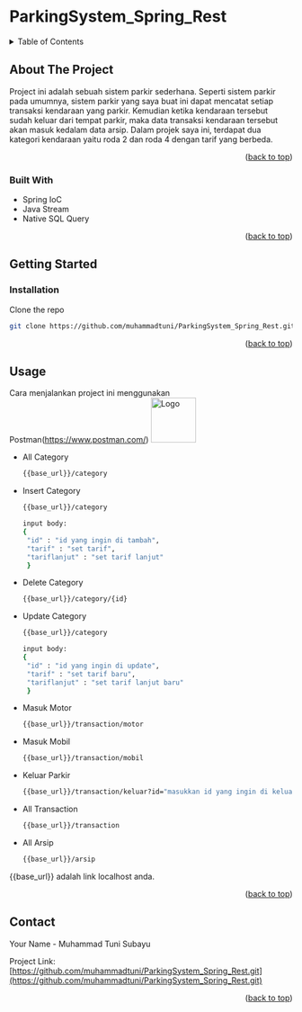 # ParkingSystem_Spring_Rest

<!-- TABLE OF CONTENTS -->
<details>
  <summary>Table of Contents</summary>
  <ol>
    <li>
      <a href="#about-the-project">About The Project</a>
      <ul>
        <li><a href="#built-with">Built With</a></li>
      </ul>
    </li>
    <li>
      <a href="#getting-started">Getting Started</a>
      <ul>
        <li><a href="#installation">Installation</a></li>
      </ul>
    </li>
    <li><a href="#usage">Usage</a></li>
    <li><a href="#contact">Contact</a></li>
  </ol>
</details>

<!-- ABOUT THE PROJECT -->
## About The Project

Project ini adalah sebuah sistem parkir sederhana. Seperti sistem parkir pada umumnya, sistem parkir yang saya buat ini dapat mencatat setiap transaksi kendaraan yang
parkir. Kemudian ketika kendaraan tersebut sudah keluar dari tempat parkir, maka data transaksi kendaraan tersebut akan masuk kedalam data arsip. Dalam projek saya ini, 
terdapat dua kategori kendaraan yaitu roda 2 dan roda 4 dengan tarif yang berbeda.

<p align="right">(<a href="#top">back to top</a>)</p>

### Built With

* Spring IoC
* Java Stream
* Native SQL Query

<p align="right">(<a href="#top">back to top</a>)</p>

<!-- GETTING STARTED -->
## Getting Started

### Installation

Clone the repo
   ```sh
   git clone https://github.com/muhammadtuni/ParkingSystem_Spring_Rest.git
   ```
   
<p align="right">(<a href="#top">back to top</a>)</p>

<!-- USAGE EXAMPLES -->
## Usage

Cara menjalankan project ini menggunakan Postman(https://www.postman.com/)
  <a href="https://github.com/muhammadtuni/ParkingSystem_Spring_Rest.git">
    <img src="images/ss postman.png" alt="Logo" width="80" height="80">
  </a>
  
* All Category
   ```sh
   {{base_url}}/category
   ```
* Insert Category
   ```sh
   {{base_url}}/category
   ```
   ```sh
   input body:
   {
    "id" : "id yang ingin di tambah",
    "tarif" : "set tarif",
    "tariflanjut" : "set tarif lanjut"
    }
   ```
* Delete Category
  ```sh
  {{base_url}}/category/{id}
  ```
* Update Category  
   ```sh
   {{base_url}}/category
   ```
   ```sh
   input body:
   {
    "id" : "id yang ingin di update",
    "tarif" : "set tarif baru",
    "tariflanjut" : "set tarif lanjut baru"
    }
   ```
* Masuk Motor
   ```sh
   {{base_url}}/transaction/motor
   ```
* Masuk Mobil
   ```sh
   {{base_url}}/transaction/mobil
   ``` 
* Keluar Parkir
   ```sh
   {{base_url}}/transaction/keluar?id="masukkan id yang ingin di keluarkan"
   ``` 
* All Transaction
   ```sh
   {{base_url}}/transaction
   ```  
* All Arsip
   ```sh
   {{base_url}}/arsip
   ```    
   
{{base_url}} adalah link localhost anda.

<p align="right">(<a href="#top">back to top</a>)</p>

<!-- CONTACT -->
## Contact

Your Name - Muhammad Tuni Subayu

Project Link: [https://github.com/muhammadtuni/ParkingSystem_Spring_Rest.git](https://github.com/muhammadtuni/ParkingSystem_Spring_Rest.git)

<p align="right">(<a href="#top">back to top</a>)</p>
